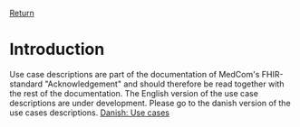 [Return](../../index.md)

# Introduction 
Use case descriptions are part of the documentation of MedCom's FHIR-standard "Acknowledgement" and should therefore be read together with the rest of the documentation. 
The English version of the use case descriptions are  under development. Please go to the danish version of the use cases descriptions.
[Danish: Use cases](assets/documents/UseCases-DA.md) 
 

